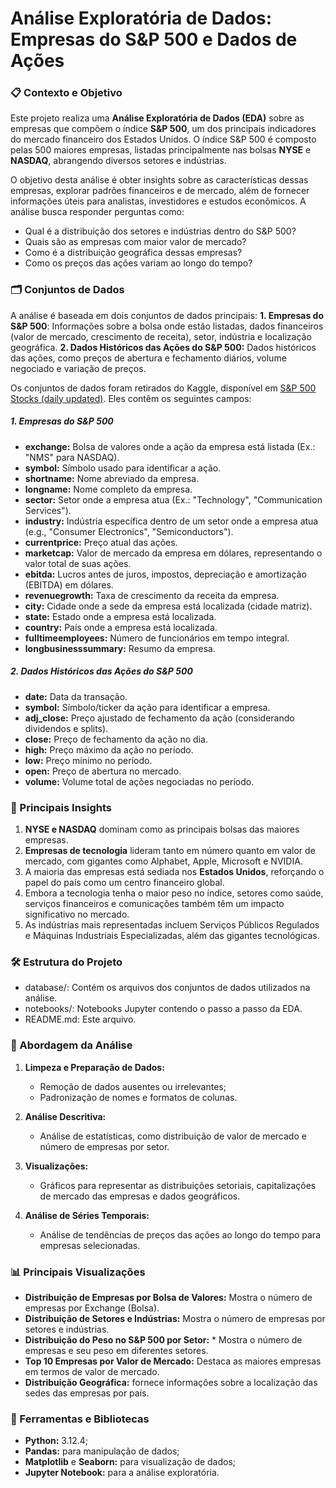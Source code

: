 # Análise Exploratória de Dados: Empresas do S&P 500 e Dados de Ações
### 📋 Contexto e Objetivo

Este projeto realiza uma **Análise Exploratória de Dados (EDA)** sobre as empresas que compõem o índice **S&P 500**, um dos principais indicadores do mercado financeiro dos Estados Unidos. O índice S&P 500 é composto pelas 500 maiores empresas, listadas principalmente nas bolsas **NYSE** e **NASDAQ**, abrangendo diversos setores e indústrias.

O objetivo desta análise é obter insights sobre as características dessas empresas, explorar padrões financeiros e de mercado, além de fornecer informações úteis para analistas, investidores e estudos econômicos. A análise busca responder perguntas como:

* Qual é a distribuição dos setores e indústrias dentro do S&P 500?
* Quais são as empresas com maior valor de mercado?
* Como é a distribuição geográfica dessas empresas?
* Como os preços das ações variam ao longo do tempo?

### 🗂️ Conjuntos de Dados

A análise é baseada em dois conjuntos de dados principais:
**1. Empresas do S&P 500**: Informações sobre a bolsa onde estão listadas, dados financeiros (valor de mercado, crescimento de receita), setor, indústria e localização geográfica.
**2. Dados Históricos das Ações do S&P 500:** Dados históricos das ações, como preços de abertura e fechamento diários, volume negociado e variação de preços.

Os conjuntos de dados foram retirados do Kaggle, disponível em [S&P 500 Stocks (daily updated)](https://www.kaggle.com/datasets/andrewmvd/sp-500-stocks). Eles contêm os seguintes campos:

##### **1. Empresas do S&P 500** 

* **exchange:** Bolsa de valores onde a ação da empresa está listada (Ex.: "NMS" para NASDAQ).
* **symbol:** Símbolo usado para identificar a ação.
* **shortname:** Nome abreviado da empresa.
* **longname:** Nome completo da empresa.
* **sector:** Setor onde a empresa atua (Ex.: "Technology", "Communication Services").
* **industry:** Indústria específica dentro de um setor onde a empresa atua (e.g., "Consumer Electronics", "Semiconductors").
* **currentprice:** Preço atual das ações.
* **marketcap:** Valor de mercado da empresa em dólares, representando o valor total de suas ações.
* **ebitda:** Lucros antes de juros, impostos, depreciação e amortização (EBITDA) em dólares.
* **revenuegrowth:** Taxa de crescimento da receita da empresa.
* **city:** Cidade onde a sede da empresa está localizada (cidade matriz).
* **state:** Estado onde a empresa está localizada.
* **country:** País onde a empresa está localizada.
* **fulltimeemployees:** Número de funcionários em tempo integral.
* **longbusinesssummary:** Resumo da empresa. 

##### **2. Dados Históricos das Ações do S&P 500** 
* **date:** Data da transação.
* **symbol:** Símbolo/ticker da ação para identificar a empresa.
* **adj_close:** Preço ajustado de fechamento da ação (considerando dividendos e splits).
* **close:** Preço de fechamento da ação no dia.
* **high:** Preço máximo da ação no período.
* **low:** Preço mínimo no período.
* **open:** Preço de abertura no mercado.
* **volume:** Volume total de ações negociadas no período.

### 🔑 Principais Insights
1. **NYSE e NASDAQ** dominam como as principais bolsas das maiores empresas.
2. **Empresas de tecnologia** lideram tanto em número quanto em valor de mercado, com gigantes como Alphabet, Apple, Microsoft e NVIDIA.
3. A maioria das empresas está sediada nos **Estados Unidos**, reforçando o papel do país como um centro financeiro global.
4. Embora a tecnologia tenha o maior peso no índice, setores como saúde, serviços financeiros e comunicações também têm um impacto significativo no mercado.
5. As indústrias mais representadas incluem Serviços Públicos Regulados e Máquinas Industriais Especializadas, além das gigantes tecnológicas.

### 🛠️ Estrutura do Projeto
* database/: Contém os arquivos dos conjuntos de dados utilizados na análise.
* notebooks/: Notebooks Jupyter contendo o passo a passo da EDA.
* README.md: Este arquivo.

### 🚀 Abordagem da Análise

1. **Limpeza e Preparação de Dados:**
   - Remoção de dados ausentes ou irrelevantes;
   - Padronização de nomes e formatos de colunas.
   
2. **Análise Descritiva:**
   - Análise de estatísticas, como distribuição de valor de mercado e número de empresas por setor.
   
3. **Visualizações:**
   - Gráficos para representar as distribuições setoriais, capitalizações de mercado das empresas e dados geográficos.

4. **Análise de Séries Temporais:**
   - Análise de tendências de preços das ações ao longo do tempo para empresas selecionadas.

### 📊 Principais Visualizações

- **Distribuição de Empresas por Bolsa de Valores:** Mostra o número de empresas por Exchange (Bolsa).
- **Distribuição de Setores e Indústrias:**  Mostra o número de empresas por setores e indústrias.
- **Distribuição do Peso no S&P 500 por Setor:** * Mostra o número de empresas e seu peso em diferentes setores.
- **Top 10 Empresas por Valor de Mercado:** Destaca as maiores empresas em termos de valor de mercado.
- **Distribuição Geográfica:** fornece informações sobre a localização das sedes das empresas por país.

### 🔧 Ferramentas e Bibliotecas

- **Python:** 3.12.4;
- **Pandas:** para manipulação de dados;
- **Matplotlib** e **Seaborn:** para visualização de dados;
- **Jupyter Notebook:** para a análise exploratória.